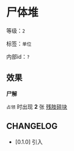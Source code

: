 # 尸体堆

等级：`2`

标签：`单位`

内部id：`?`

## 效果

**尸解**

`占领` 时出现 **2** 张 [残肢碎块](残肢碎块.md)

## CHANGELOG

- [0.1.0] 引入
